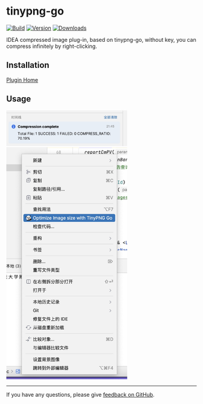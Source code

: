 <!-- Plugin description -->

# tinypng-go

[![Build](https://github.com/mushan0x0/tinypng-go-plugin-idea/workflows/Build/badge.svg)](https://github.com/mushan0x0/tinypng-go-plugin-idea)
[![Version](https://img.shields.io/jetbrains/plugin/v/19693.svg)](https://plugins.jetbrains.com/plugin/19693-tinypng-go)
[![Downloads](https://img.shields.io/jetbrains/plugin/d/19693.svg)](https://plugins.jetbrains.com/plugin/19693-tinypng-go)

IDEA compressed image plug-in, based on tinypng-go, without key, you can compress infinitely by right-clicking.

## Installation

[Plugin Home](https://plugins.jetbrains.com/plugin/19693-tinypng-go)

## Usage

<img width="320" src="./result.jpg">

<img width="320" src="./menu.jpg">

---
If you have any questions, please give [feedback on GitHub][GitHub].

[GitHub]: https://github.com/mushan0x0/tinypng-go-plugin-idea

<!-- Plugin description end -->

